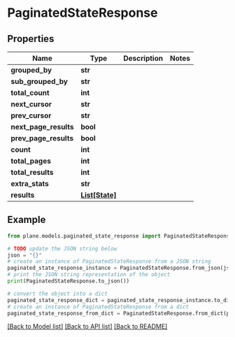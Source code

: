 # PaginatedStateResponse


## Properties

Name | Type | Description | Notes
------------ | ------------- | ------------- | -------------
**grouped_by** | **str** |  | 
**sub_grouped_by** | **str** |  | 
**total_count** | **int** |  | 
**next_cursor** | **str** |  | 
**prev_cursor** | **str** |  | 
**next_page_results** | **bool** |  | 
**prev_page_results** | **bool** |  | 
**count** | **int** |  | 
**total_pages** | **int** |  | 
**total_results** | **int** |  | 
**extra_stats** | **str** |  | 
**results** | [**List[State]**](State.md) |  | 

## Example

```python
from plane.models.paginated_state_response import PaginatedStateResponse

# TODO update the JSON string below
json = "{}"
# create an instance of PaginatedStateResponse from a JSON string
paginated_state_response_instance = PaginatedStateResponse.from_json(json)
# print the JSON string representation of the object
print(PaginatedStateResponse.to_json())

# convert the object into a dict
paginated_state_response_dict = paginated_state_response_instance.to_dict()
# create an instance of PaginatedStateResponse from a dict
paginated_state_response_from_dict = PaginatedStateResponse.from_dict(paginated_state_response_dict)
```
[[Back to Model list]](../README.md#documentation-for-models) [[Back to API list]](../README.md#documentation-for-api-endpoints) [[Back to README]](../README.md)


